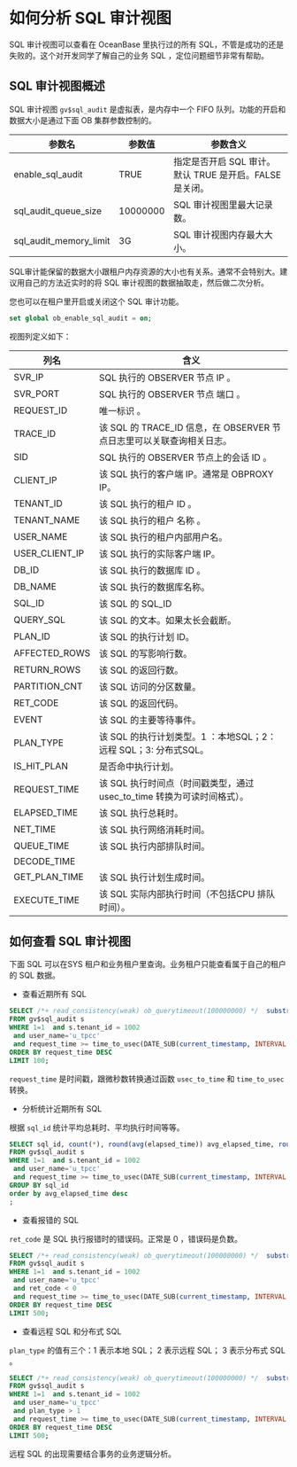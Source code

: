 # 如何分析 SQL 审计视图

SQL 审计视图可以查看在 OceanBase 里执行过的所有 SQL，不管是成功的还是失败的。这个对开发同学了解自己的业务 SQL ，定位问题细节非常有帮助。

## SQL 审计视图概述

SQL 审计视图 `gv$sql_audit` 是虚拟表，是内存中一个 FIFO 队列。功能的开启和数据大小是通过下面 OB 集群参数控制的。

| 参数名                    | 参数值      | 参数含义                                 |
|------------------------|----------|--------------------------------------|
| enable_sql_audit       | TRUE     | 指定是否开启 SQL 审计。默认 TRUE 是开启。FALSE 是关闭。 |
| sql_audit_queue_size   | 10000000 | SQL 审计视图里最大记录数。                      |
| sql_audit_memory_limit | 3G       | SQL 审计视图内存最大大小。                      |

SQL审计能保留的数据大小跟租户内存资源的大小也有关系。通常不会特别大。建议用自己的方法近实时的将 SQL 审计视图的数据抽取走，然后做二次分析。

您也可以在租户里开启或关闭这个 SQL 审计功能。

```sql
set global ob_enable_sql_audit = on;
```

视图列定义如下：

| 列名             | 含义                                              |
|----------------|-------------------------------------------------|
| SVR_IP         | SQL 执行的 OBSERVER 节点 IP 。                        |
| SVR_PORT       | SQL 执行的 OBSERVER 节点 端口 。                        |
| REQUEST_ID     | 唯一标识 。                                          |
| TRACE_ID       | 该 SQL 的 TRACE_ID 信息，在 OBSERVER 节点日志里可以关联查询相关日志。 |
| SID            | SQL 执行的 OBSERVER 节点上的会话 ID 。                    |
| CLIENT_IP      | 该 SQL 执行的客户端 IP。通常是 OBPROXY IP。                 |
| TENANT_ID      | 该 SQL 执行的租户 ID 。                                |
| TENANT_NAME    | 该 SQL 执行的租户 名称 。                                |
| USER_NAME      | 该 SQL 执行的租户内部用户名。                               |
| USER_CLIENT_IP | 该 SQL 执行的实际客户端 IP。                              |
| DB_ID          | 该 SQL 执行的数据库 ID 。                               |
| DB_NAME        | 该 SQL 执行的数据库名称。                                 |
| SQL_ID         | 该 SQL 的 SQL_ID                                  |
| QUERY_SQL      | 该 SQL 的文本。如果太长会截断。                              |
| PLAN_ID        | 该 SQL 的执行计划 ID。                                 |
| AFFECTED_ROWS  | 该 SQL 的写影响行数。                                   |
| RETURN_ROWS    | 该 SQL 的返回行数。                                    |
| PARTITION_CNT  | 该 SQL 访问的分区数量。                                  |
| RET_CODE       | 该 SQL 的返回代码。                                    |
| EVENT          | 该 SQL 的主要等待事件。                                  |
| PLAN_TYPE      | 该 SQL 的执行计划类型。1 ：本地SQL；2：远程 SQL；3: 分布式SQL。      |
| IS_HIT_PLAN    | 是否命中执行计划。                                       |
| REQUEST_TIME   | 该 SQL 执行时间点（时间戳类型，通过 usec_to_time 转换为可读时间格式）。   |
| ELAPSED_TIME   | 该 SQL 执行总耗时。                                    |
| NET_TIME       | 该 SQL 执行网络消耗时间。                                 |
| QUEUE_TIME     | 该 SQL 执行内部排队时间。                                 |
| DECODE_TIME    |                                                 |
| GET_PLAN_TIME  | 该 SQL 执行计划生成时间。                                 |
| EXECUTE_TIME   | 该 SQL 实际内部执行时间（不包括CPU 排队时间）。                    |

## 如何查看 SQL 审计视图

下面 SQL 可以在SYS 租户和业务租户里查询。业务租户只能查看属于自己的租户的 SQL 数据。

+ 查看近期所有 SQL

```sql
SELECT /*+ read_consistency(weak) ob_querytimeout(100000000) */  substr(usec_to_time(request_time),1,19) request_time_, s.svr_ip, s.client_Ip, s.sid,s.tenant_id, s.tenant_name, s.user_name, s.db_name, s.query_sql, s.affected_rows, s.return_rows, s.ret_code, s.event, s.elapsed_time, s.queue_time, s.execute_time, round(s.request_memory_used/1024/1024/1024,2) req_mem_mb, plan_type, is_executor_rpc, is_inner_sql, TRANSACTION_HASH, trace_id 
FROM gv$sql_audit s
WHERE 1=1  and s.tenant_id = 1002
 and user_name='u_tpcc' 
 and request_time >= time_to_usec(DATE_SUB(current_timestamp, INTERVAL 30 MINUTE) )
ORDER BY request_time DESC
LIMIT 100;

```

`request_time` 是时间戳，跟微秒数转换通过函数 `usec_to_time` 和 `time_to_usec` 转换。

+ 分析统计近期所有 SQL

根据 `sql_id` 统计平均总耗时、平均执行时间等等。

```sql
SELECT sql_id, count(*), round(avg(elapsed_time)) avg_elapsed_time, round(avg(execute_time)) avg_exec_time
FROM gv$sql_audit s
WHERE 1=1  and s.tenant_id = 1002
 and user_name='u_tpcc' 
 and request_time >= time_to_usec(DATE_SUB(current_timestamp, INTERVAL 30 MINUTE) )
GROUP BY sql_id
order by avg_elapsed_time desc 
;

```

+ 查看报错的 SQL

`ret_code` 是 SQL 执行报错时的错误码。正常是 0 ，错误码是负数。

```sql
SELECT /*+ read_consistency(weak) ob_querytimeout(100000000) */  substr(usec_to_time(request_time),1,19) request_time_, s.svr_ip, s.client_Ip, s.sid,s.tenant_id, s.tenant_name, s.user_name, s.db_name, s.sql_id,  s.query_sql, s.affected_rows, s.return_rows, s.ret_code, s.event, s.elapsed_time, s.queue_time, s.execute_time, round(s.request_memory_used/1024/1024/1024,2) req_mem_mb, plan_type, is_executor_rpc, is_inner_sql, TRANSACTION_HASH, trace_id 
FROM gv$sql_audit s
WHERE 1=1  and s.tenant_id = 1002
 and user_name='u_tpcc' 
 and ret_code < 0
 and request_time >= time_to_usec(DATE_SUB(current_timestamp, INTERVAL 30 MINUTE) )
ORDER BY request_time DESC
LIMIT 500;

```

+ 查看远程 SQL 和分布式 SQL

`plan_type` 的值有三个：1 表示本地 SQL； 2 表示远程 SQL； 3 表示分布式 SQL 。

```sql
SELECT /*+ read_consistency(weak) ob_querytimeout(100000000) */  substr(usec_to_time(request_time),1,19) request_time_, s.svr_ip, s.client_Ip, s.sid,s.tenant_id, s.tenant_name, s.user_name, s.db_name, s.sql_id,  s.query_sql, s.affected_rows, s.return_rows, s.ret_code, s.event, s.elapsed_time, s.queue_time, s.execute_time, round(s.request_memory_used/1024/1024/1024,2) req_mem_mb, plan_type, is_executor_rpc, is_inner_sql, TRANSACTION_HASH, trace_id 
FROM gv$sql_audit s
WHERE 1=1  and s.tenant_id = 1002
 and user_name='u_tpcc' 
 and plan_type > 1
 and request_time >= time_to_usec(DATE_SUB(current_timestamp, INTERVAL 30 MINUTE) )
ORDER BY request_time DESC
LIMIT 500;
```

远程 SQL 的出现需要结合事务的业务逻辑分析。
